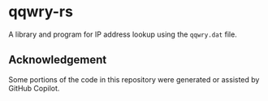 # qqwry-rs

A library and program for IP address lookup using the `qqwry.dat` file.

## Acknowledgement

Some portions of the code in this repository were generated or assisted by GitHub Copilot.

